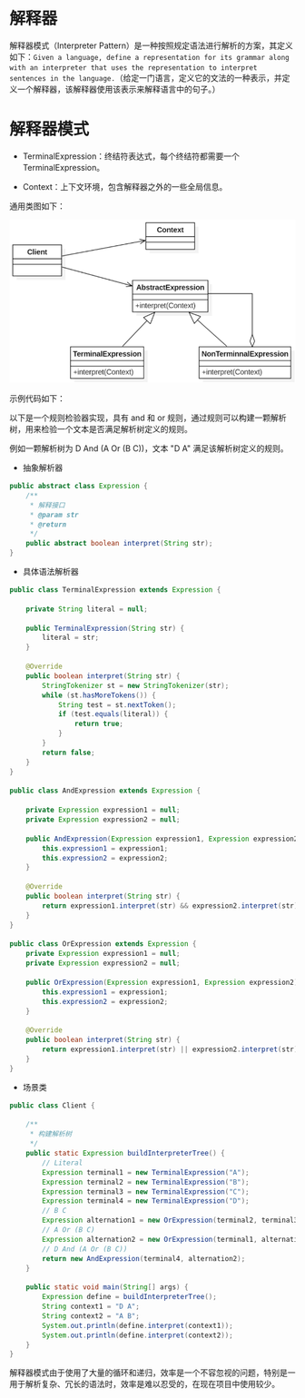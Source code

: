 # 解释器

解释器模式（Interpreter Pattern）是一种按照规定语法进行解析的方案，其定义如下：`Given a language, define a representation for its grammar along with an interpreter that uses the representation to interpret sentences in the language.`（给定一门语言，定义它的文法的一种表示，并定义一个解释器，该解释器使用该表示来解释语言中的句子。）

# 解释器模式

- TerminalExpression：终结符表达式，每个终结符都需要一个 TerminalExpression。

- Context：上下文环境，包含解释器之外的一些全局信息。

通用类图如下：

<div align="left">
    <img src="https://github.com/lazecoding/Note/blob/main/images/pattern/解释器模式通用类图.png" width="600px">
</div>

示例代码如下：

以下是一个规则检验器实现，具有 and 和 or 规则，通过规则可以构建一颗解析树，用来检验一个文本是否满足解析树定义的规则。

例如一颗解析树为 D And (A Or (B C))，文本 "D A" 满足该解析树定义的规则。

- 抽象解析器

```java
public abstract class Expression {
    /**
     * 解释接口
     * @param str
     * @return
     */
    public abstract boolean interpret(String str);
}
```

- 具体语法解析器

```java
public class TerminalExpression extends Expression {

    private String literal = null;

    public TerminalExpression(String str) {
        literal = str;
    }

    @Override
    public boolean interpret(String str) {
        StringTokenizer st = new StringTokenizer(str);
        while (st.hasMoreTokens()) {
            String test = st.nextToken();
            if (test.equals(literal)) {
                return true;
            }
        }
        return false;
    }
}

public class AndExpression extends Expression {

    private Expression expression1 = null;
    private Expression expression2 = null;

    public AndExpression(Expression expression1, Expression expression2) {
        this.expression1 = expression1;
        this.expression2 = expression2;
    }

    @Override
    public boolean interpret(String str) {
        return expression1.interpret(str) && expression2.interpret(str);
    }
}

public class OrExpression extends Expression {
    private Expression expression1 = null;
    private Expression expression2 = null;

    public OrExpression(Expression expression1, Expression expression2) {
        this.expression1 = expression1;
        this.expression2 = expression2;
    }

    @Override
    public boolean interpret(String str) {
        return expression1.interpret(str) || expression2.interpret(str);
    }
}
```

- 场景类

```java
public class Client {

    /**
     * 构建解析树
     */
    public static Expression buildInterpreterTree() {
        // Literal
        Expression terminal1 = new TerminalExpression("A");
        Expression terminal2 = new TerminalExpression("B");
        Expression terminal3 = new TerminalExpression("C");
        Expression terminal4 = new TerminalExpression("D");
        // B C
        Expression alternation1 = new OrExpression(terminal2, terminal3);
        // A Or (B C)
        Expression alternation2 = new OrExpression(terminal1, alternation1);
        // D And (A Or (B C))
        return new AndExpression(terminal4, alternation2);
    }

    public static void main(String[] args) {
        Expression define = buildInterpreterTree();
        String context1 = "D A";
        String context2 = "A B";
        System.out.println(define.interpret(context1));
        System.out.println(define.interpret(context2));
    }
}
```

解释器模式由于使用了大量的循环和递归，效率是一个不容忽视的问题，特别是一用于解析复杂、冗长的语法时，效率是难以忍受的，在现在项目中使用较少。